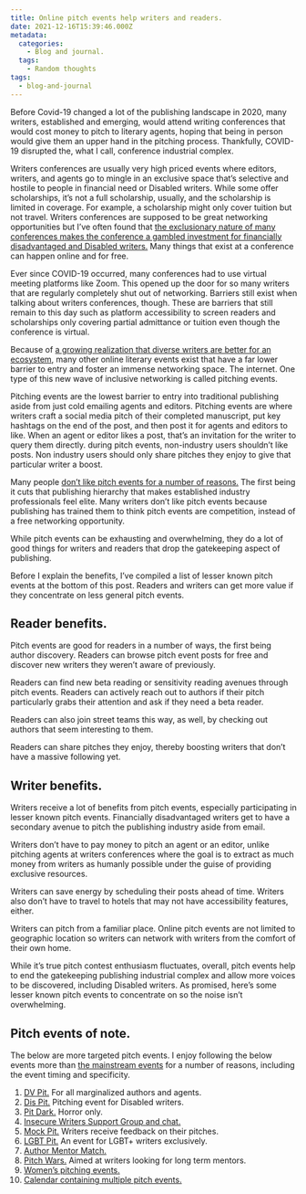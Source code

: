 ```yaml
---
title: Online pitch events help writers and readers.
date: 2021-12-16T15:39:46.000Z
metadata:
  categories:
    - Blog and journal.
  tags:
    - Random thoughts
tags:
  - blog-and-journal
---
```


Before Covid-19 changed a lot of the publishing landscape in 2020, many writers, established and emerging, would attend writing conferences that would cost money to pitch to literary agents, hoping that being in person would give them an upper hand in the pitching process. Thankfully, COVID-19 disrupted the, what I call, conference industrial complex.

Writers conferences are usually very high priced events where editors, writers, and agents go to mingle in an exclusive space that’s selective and hostile to people in financial need or Disabled writers. While some offer scholarships, it’s not a full scholarship, usually, and the scholarship is limited in coverage. For example, a scholarship might only cover tuition but not travel. Writers conferences are supposed to be great networking opportunities but I’ve often found that [the exclusionary nature of many conferences makes the conference a gambled investment for financially disadvantaged and Disabled writers.](https://electricliterature.com/why-arent-writing-retreats-more-disability-friendly/) Many things that exist at a conference can happen online and for free.

Ever since COVID-19 occurred, many conferences had to use virtual meeting platforms like Zoom. This opened up the door for so many writers that are regularly completely shut out of networking. Barriers still exist when talking about writers conferences, though. These are barriers that still remain to this day such as platform accessibility to screen readers and scholarships only covering partial admittance or tuition even though the conference is virtual.

Because of [a growing realization that diverse writers are better for an ecosystem,](https://electricliterature.com/7-novels-and-stories-that-prove-fiction-can-grapple-with-illness/) many other online literary events exist that have a far lower barrier to entry and foster an immense networking space. The internet. One type of this new wave of inclusive networking is called pitching events.

Pitching events are the lowest barrier to entry into traditional publishing aside from just cold emailing agents and editors. Pitching events are where writers craft a social media pitch of their completed manuscript, put key hashtags on the end of the post, and then post it for agents and editors to like. When an agent or editor likes a post, that’s an invitation for the writer to query them directly. during pitch events, non-industry users shouldn’t like posts. Non industry users should only share pitches they enjoy to give that particular writer a boost.

Many people [don’t like pitch events for a number of reasons.](https://www.youtube.com/watch?v=vYRgXpe7VEg) The first being it cuts that publishing hierarchy that makes established industry professionals feel elite. Many writers don’t like pitch events because publishing has trained them to think pitch events are competition, instead of a free networking opportunity.

While pitch events can be exhausting and overwhelming, they do a lot of good things for writers and readers that drop the gatekeeping aspect of publishing.

Before I explain the benefits, I’ve compiled a list of lesser known pitch events at the bottom of this post. Readers and writers can get more value if they concentrate on less general pitch events.

## Reader benefits.

Pitch events are good for readers in a number of ways, the first being author discovery. Readers can browse pitch event posts for free and discover new writers they weren’t aware of previously.

Readers can find new beta reading or sensitivity reading avenues through pitch events. Readers can actively reach out to authors if their pitch particularly grabs their attention and ask if they need a beta reader.

Readers can also join street teams this way, as well, by checking out authors that seem interesting to them.

Readers can share pitches they enjoy, thereby boosting writers that don’t have a massive following yet.

## Writer benefits.

Writers receive a lot of benefits from pitch events, especially participating in lesser known pitch events. Financially disadvantaged writers get to have a secondary avenue to pitch the publishing industry aside from email.

Writers don’t have to pay money to pitch an agent or an editor, unlike pitching agents at writers conferences where the goal is to extract as much money from writers as humanly possible under the guise of providing exclusive resources.

Writers can save energy by scheduling their posts ahead of time. Writers also don’t have to travel to hotels that may not have accessibility features, either.

Writers can pitch from a familiar place. Online pitch events are not limited to geographic location so writers can network with writers from the comfort of their own home.

While it’s true pitch contest enthusiasm fluctuates, overall, pitch events help to end the gatekeeping publishing industrial complex and allow more voices to be discovered, including Disabled writers. As promised, here’s some lesser known pitch events to concentrate on so the noise isn’t overwhelming.

## Pitch events of note.

The below are more targeted pitch events. I enjoy following the below events more than [the mainstream events](https://pitchwars.org/pitmad/) for a number of reasons, including the event timing and specificity.

1.  [DV Pit.](https://www.dvpit.com/) For all marginalized authors and agents.
2.  [Dis Pit.](https://twitter.com/hashtag/PitchDis?src=hashtag_click) Pitching event for Disabled writers.
3.  [Pit Dark.](https://twitter.com/hashtag/PitDark?src=hashtag_click) Horror only.
4.  [Insecure Writers Support Group and chat.](https://www.insecurewriterssupportgroup.com/)
5.  [Mock Pit.](https://kyramnelson.com/mockpit/) Writers receive feedback on their pitches.
6.  [LGBT Pit.](https://lgbtnpit.com/) An event for LGBT+ writers exclusively.
7.  [Author Mentor Match.](https://authormentormatch.com/)
8.  [Pitch Wars.](https://pitchwars.org/pitch-wars-schedule/) Aimed at writers looking for long term mentors.
9.  [Women’s pitching events.](https://www.womensfictionwriters.org/online_pitch_sessions)
10. [Calendar containing multiple pitch events.](https://www.pw.org/calendar)
